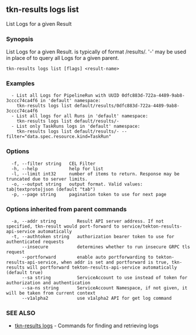 ## tkn-results logs list

List Logs for a given Result

### Synopsis

List Logs for a given Result. <result-name> is typically of format <namespace>/results/<parent-run-uuid>. '-' may be used in place of <parent-run-uuid> to query all Logs for a given parent.

```
tkn-results logs list [flags] <result-name>
```

### Examples

```
  - List all Logs for PipelineRun with UUID 0dfc883d-722a-4489-9ab8-3cccc74ca4f6 in 'default' namespace:
    tkn-results logs list default/results/0dfc883d-722a-4489-9ab8-3cccc74ca4f6
  - List all logs for all Runs in 'default' namespace:
    tkn-results logs list default/results/-
  - List only TaskRuns logs in 'default' namespace:
    tkn-results logs list default/results/- --filter="data.spec.resource.kind=TaskRun"
```

### Options

```
  -f, --filter string   CEL Filter
  -h, --help            help for list
  -l, --limit int32     number of items to return. Response may be truncated due to server limits.
  -o, --output string   output format. Valid values: tab|textproto|json (default "tab")
  -p, --page string     pagination token to use for next page
```

### Options inherited from parent commands

```
  -a, --addr string        Result API server address. If not specified, tkn-result would port-forward to service/tekton-results-api-service automatically
  -t, --authtoken string   authorization bearer token to use for authenticated requests
      --insecure           determines whether to run insecure GRPC tls request
      --portforward        enable auto portforwarding to tekton-results-api-service, when addr is set and portforward is true, tkn-results will portforward tekton-results-api-service automatically (default true)
      --sa string          ServiceAccount to use instead of token for authorization and authentication
      --sa-ns string       ServiceAccount Namespace, if not given, it will be taken from current context
      --v1alpha2           use v1alpha2 API for get log command
```

### SEE ALSO

* [tkn-results logs](tkn-results_logs.md)	 - Commands for finding and retrieving logs

